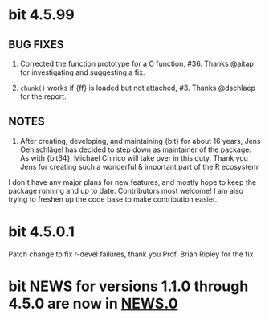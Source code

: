 # bit 4.5.99

## BUG FIXES

1. Corrected the function prototype for a C function, #36. Thanks @aitap for investigating and suggesting a fix.

1. `chunk()` works if {ff} is loaded but not attached, #3. Thanks @dschlaep for the report.

## NOTES

1. After creating, developing, and maintaining {bit} for about 16 years, Jens Oehlschlägel has decided to step down as maintainer of the package. As with {bit64}, Michael Chirico will take over in this duty. Thank you Jens for creating such a wonderful & important part of the R ecosystem!

  I don't have any major plans for new features, and mostly hope to keep the package running and up to date. Contributors most welcome! I am also trying to freshen up the code base to make contribution easier.

# bit 4.5.0.1

Patch change to fix r-devel failures, thank you Prof. Brian Ripley for the fix

# bit NEWS for versions 1.1.0 through 4.5.0 are now in [NEWS.0](https://github.com/r-lib/bit/blob/master/NEWS.0)
